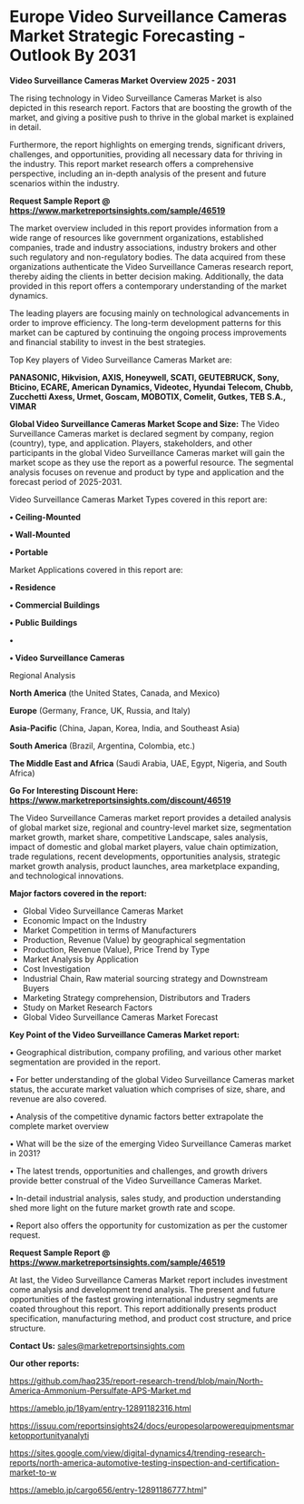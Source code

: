 # Europe Video Surveillance Cameras Market Strategic Forecasting - Outlook By 2031

<Strong> Video Surveillance Cameras Market Overview 2025 - 2031</strong>

The rising technology in Video Surveillance Cameras Market is also depicted in this research report. Factors that are boosting the growth of the market, and giving a positive push to thrive in the global market is explained in detail.

Furthermore, the report highlights on emerging trends, significant drivers, challenges, and opportunities, providing all necessary data for thriving in the industry. This report market research offers a comprehensive perspective, including an in-depth analysis of the present and future scenarios within the industry.

<strong>Request Sample Report @ <a href=https://www.marketreportsinsights.com/sample/46519>https://www.marketreportsinsights.com/sample/46519</a></strong>

The market overview included in this report provides information from a wide range of resources like government organizations, established companies, trade and industry associations, industry brokers and other such regulatory and non-regulatory bodies. The data acquired from these organizations authenticate the Video Surveillance Cameras research report, thereby aiding the clients in better decision making. Additionally, the data provided in this report offers a contemporary understanding of the market dynamics.

The leading players are focusing mainly on technological advancements in order to improve efficiency. The long-term development patterns for this market can be captured by continuing the ongoing process improvements and financial stability to invest in the best strategies.

Top Key players of Video Surveillance Cameras Market are:

<strong>PANASONIC, Hikvision, AXIS, Honeywell, SCATI, GEUTEBRUCK, Sony, Bticino, ECARE, American Dynamics, Videotec, Hyundai Telecom, Chubb, Zucchetti Axess, Urmet, Goscam, MOBOTIX, Comelit, Gutkes, TEB S.A., VIMAR</strong>

<strong><b>Global Video Surveillance Cameras Market Scope and Size:</b></strong>
The Video Surveillance Cameras market is declared segment by company, region (country), type, and application. Players, stakeholders, and other participants in the global Video Surveillance Cameras market will gain the market scope as they use the report as a powerful resource. The segmental analysis focuses on revenue and product by type and application and the forecast period of 2025-2031.

Video Surveillance Cameras Market Types covered in this report are:

<strong>•  Ceiling-Mounted

•  Wall-Mounted

•  Portable</strong>

Market Applications covered in this report are:

<strong>•  Residence

•  Commercial Buildings

•  Public Buildings

•  

•  Video Surveillance Cameras</strong> 

Regional Analysis

<strong>North America</strong> (the United States, Canada, and Mexico)

<strong>Europe</strong> (Germany, France, UK, Russia, and Italy)

<strong>Asia-Pacific</strong> (China, Japan, Korea, India, and Southeast Asia)

<strong>South America</strong> (Brazil, Argentina, Colombia, etc.)

<strong>The Middle East and Africa</strong> (Saudi Arabia, UAE, Egypt, Nigeria, and South Africa)

<strong>Go For Interesting Discount Here: <a href=https://www.marketreportsinsights.com/discount/46519>https://www.marketreportsinsights.com/discount/46519</a></strong>

The Video Surveillance Cameras market report provides a detailed analysis of global market size, regional and country-level market size, segmentation market growth, market share, competitive Landscape, sales analysis, impact of domestic and global market players, value chain optimization, trade regulations, recent developments, opportunities analysis, strategic market growth analysis, product launches, area marketplace expanding, and technological innovations.

<strong><b>Major factors covered in the report:</b></strong>
<ul>
  <li>Global Video Surveillance Cameras Market </li>
  <li>Economic Impact on the Industry</li>
  <li>Market Competition in terms of Manufacturers</li>
  <li>Production, Revenue (Value) by geographical segmentation</li>
  <li>Production, Revenue (Value), Price Trend by Type</li>
  <li>Market Analysis by Application</li>
  <li>Cost Investigation</li>
  <li>Industrial Chain, Raw material sourcing strategy and Downstream Buyers</li>
  <li>Marketing Strategy comprehension, Distributors and Traders</li>
  <li>Study on Market Research Factors</li>
  <li>Global Video Surveillance Cameras Market Forecast</li>
</ul>

<strong><b>Key Point of the Video Surveillance Cameras Market report:</b></strong>

• Geographical distribution, company profiling, and various other market segmentation are provided in the report.

• For better understanding of the global Video Surveillance Cameras market status, the accurate market valuation which comprises of size, share, and revenue are also covered.

• Analysis of the competitive dynamic factors better extrapolate the complete market overview

• What will be the size of the emerging Video Surveillance Cameras market in 2031?

• The latest trends, opportunities and challenges, and growth drivers provide better construal of the Video Surveillance Cameras Market.

• In-detail industrial analysis, sales study, and production understanding shed more light on the future market growth rate and scope.

• Report also offers the opportunity for customization as per the customer request.

<strong>Request Sample Report @ <a href=https://www.marketreportsinsights.com/sample/46519>https://www.marketreportsinsights.com/sample/46519</a></strong>

At last, the Video Surveillance Cameras Market report includes investment come analysis and development trend analysis. The present and future opportunities of the fastest growing international industry segments are coated throughout this report. This report additionally presents product specification, manufacturing method, and product cost structure, and price structure.

<strong>Contact Us:</strong>
sales@marketreportsinsights.com

<strong>Our other reports:</strong>

<a href=https://github.com/haq235/report-research-trend/blob/main/North-America-Ammonium-Persulfate-APS-Market.md>https://github.com/haq235/report-research-trend/blob/main/North-America-Ammonium-Persulfate-APS-Market.md</a>

<a href=https://ameblo.jp/18yam/entry-12891182316.html>https://ameblo.jp/18yam/entry-12891182316.html</a>

<a href=https://issuu.com/reportsinsights24/docs/europesolarpowerequipmentsmarketopportunityanalyti>https://issuu.com/reportsinsights24/docs/europesolarpowerequipmentsmarketopportunityanalyti</a>

<a href=https://sites.google.com/view/digital-dynamics4/trending-research-reports/north-america-automotive-testing-inspection-and-certification-market-to-w>https://sites.google.com/view/digital-dynamics4/trending-research-reports/north-america-automotive-testing-inspection-and-certification-market-to-w</a>

<a href=https://ameblo.jp/cargo656/entry-12891186777.html>https://ameblo.jp/cargo656/entry-12891186777.html</a>"

